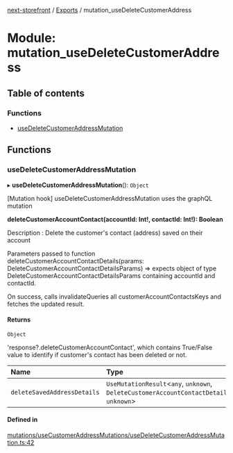 [next-storefront](../README.md) / [Exports](../modules.md) / mutation_useDeleteCustomerAddress

# Module: mutation_useDeleteCustomerAddress

## Table of contents

### Functions

- [useDeleteCustomerAddressMutation](mutation_useDeleteCustomerAddress.md#usedeletecustomeraddressmutation)

## Functions

### useDeleteCustomerAddressMutation

▸ **useDeleteCustomerAddressMutation**(): `Object`

[Mutation hook] useDeleteCustomerAddressMutation uses the graphQL mutation

<b>deleteCustomerAccountContact(accountId: Int!, contactId: Int!): Boolean</b>

Description : Delete the customer's contact (address) saved on their account

Parameters passed to function deleteCustomerAccountContactDetails(params: DeleteCustomerAccountContactDetailsParams) => expects object of type DeleteCustomerAccountContactDetailsParams containing accountId and contactId.

On success, calls invalidateQueries all customerAccountContactsKeys and fetches the updated result.

#### Returns

`Object`

'response?.deleteCustomerAccountContact', which contains True/False value to identify if customer's contact has been deleted or not.

| Name                        | Type                                                                                           |
| :-------------------------- | :--------------------------------------------------------------------------------------------- |
| `deleteSavedAddressDetails` | `UseMutationResult`<`any`, `unknown`, `DeleteCustomerAccountContactDetailsParams`, `unknown`\> |

#### Defined in

[mutations/useCustomerAddressMutations/useDeleteCustomerAddressMutation.ts:42](https://github.com/KiboSoftware/nextjs-storefront/blob/2f9709d/hooks/mutations/useCustomerAddressMutations/useDeleteCustomerAddressMutation.ts#L42)
